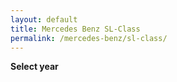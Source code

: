 ```yaml
---
layout: default
title: Mercedes Benz SL-Class
permalink: /mercedes-benz/sl-class/
---
```

**Select year**


